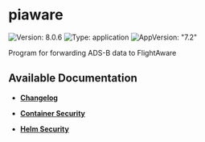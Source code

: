 # piaware

![Version: 8.0.6](https://img.shields.io/badge/Version-8.0.6-informational?style=flat-square) ![Type: application](https://img.shields.io/badge/Type-application-informational?style=flat-square) ![AppVersion: "7.2"](https://img.shields.io/badge/AppVersion-"7.2"-informational?style=flat-square)

Program for forwarding ADS-B data to FlightAware

## Available Documentation

- [**Changelog**](CHANGELOG)

- [**Container Security**](container-security)

- [**Helm Security**](helm-security)

